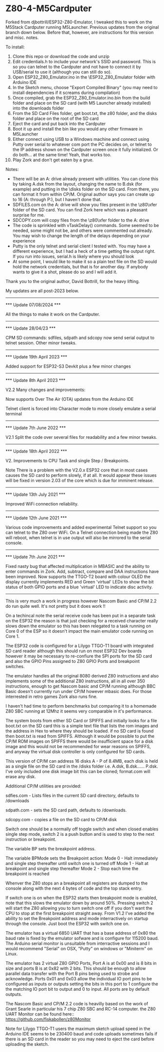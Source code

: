 # Z80-4-M5Cardputer


Forked from djbottrill/ESP32-Z80-Emulator, I tweaked this to work on the M5Stack Cardputer running M5Launcher.
Previous updates from the original branch down below.  Before that, however, are instructions for this version and misc. notes.

To install:
1.  Clone this repo or download the code and unzip
2.  Edit credentials.h to include your network's SSID and password.  This is so you can telnet to the Cardputer and not have to connect it by USB/serial to use it (although you can still do so).
3.  Open ESP32_Z80_Emulator.ino in the \ESP32_Z80_Emulator folder with Arduino IDE
4.  In the Sketch menu, choose "Export Compiled Binary"  (you may need to install dependencies if it screams during compilation)
5.  Once compiled, grab the ESP32_Z80_Emulator.ino.bin from the build folder and place on the SD card (with M5 Launcher already installed) into the downloads folder
6.  From the SD Card Files folder, get boot.txt, the z80 folder, and the disks folder and place on the root of the SD card
7.  Eject the card and put back into the Cardputer
8.  Boot it up and install the bin like you would any other firmware in M5Launcher
9.  Either connect using USB to a Windows machine and connect using Putty over serial to whatever com port the PC decides on, or telnet to the IP address shown on the Cardputer screen once it fully initialized.  Or do both... at the same time! Yeah, that works too.
10.  Play Zork and don't get eaten by a grue.

Notes:
- There will be an A: drive already present with utilities.  You can clone this by taking A.dsk from the layout, changing the name to B.dsk (for example) and putting in the \disks folder on the SD card.  From there, you can format it from within CP/M.  Original author says you can create up to 16 (A: through P:), but I haven't done that.
- SDFILES.com on the A: drive will show you files present in the \z80\xfer folder of the SD card.  You can find Zork here which was a pleasant surprise for me.
- SDCOPY.com will copy files from the \z80\xfer folder to the A: drive
- The code is sprinkled with vTaskDelay() commands.  Some seemed to be needed, some might not be, and others were commented out already.  You may wish to change the length of the delays depending on your experience
- Putty is the only telnet and serial client I tested with.  You may have a different experience, but I had a heck of a time getting the output right.  If you run into issues, serial.h is likely where you should look
- At some point, I would like to make it so a plain text file on the SD would hold the network credentials, but that is for another day.  If anybody wants to give it a shot, please do so and I will add it.

Thank you to the original author, David Bottrill, for the heavy lifting.

My updates are all post-2023 below.

*************************

*** Update 07/08/2024 ***

All the things to make it work on the Cardputer.

*************************

*** Update 28/04/23 ***

CPM SD commands: sdfiles, sdpath and sdcopy now send serial output to telnet session.
Other minor tweaks.

*************************

*** Update 19th April 2023 ***

Added support for ESP32-S3 Devkit plus a few minor changes


****************************

*** Update 8th April 2023 ***

V2.2 Many changes and improvements:

Now supports Over The Air (OTA) updates from the Arduino IDE

Telnet client is forced into Character mode to more closely emulate a serial terminal


****************************

*** Update 7th June 2022 ***

V2.1 Split the code over several files for readability and a few minor tweaks.


****************************

*** Update 18th April 2022 ***

V2. Improvements to CPU Task and single Step / Breakpoints.

Note
There is a problem with the V2.0.x ESP32 core that in most cases causes the SD card to perform slowly, if at all. It would appear these issues will be fixed in version 2.03 of the core which is due for imminent release.


****************************

*** Update 13th July 2021 ***

Improved WiFi connection reliability. 
****************************

*** Update 12th June 2021 ***

Various code improvements and added experimental Telnet support so you can telnet to the Z80 over WiFi. On a Telnet connection being made the Z80 will reboot, when telnet is in use output will also be mirrored to the serial console.
****************************

*** Update 7th June 2021 ***

Fixed nasty bug that affected multiplication in MBASIC and the ability to enter commands in Zork. Add, subtract, compare and DAA instructions have been improved.
Now supports the TTGO-T2 board with colour OLED the display currently implements RED and Green 'virtual' LEDs to show the bit status of both GPIO ports and a blue 'virtual' LED to indicate disc activity.
****************************


This is very much a work in progress however Nascom Basic and CP/M 2.2 do run quite well.
It's not pretty but it does work !!

On a techincal note the serial receive code has been put in a separate task on the ESP32 the reason is that just checking for a received character really slows down the emulator so this has been relegated to a task running on Core 0 of the ESP so it doesn't impact the main emulator code running on Core 1.

The ESP32 code is configured for a Lilygo TTGO-T1 board with integrated SD card reader although this should run on most ESP32 Dev boards however it may be necessary to re-confiure the SPI ports for the SD card and also the GPIO Pins assigned to Z80 GPIO Ports and breakpoint switches.

The emulator handles all the original 8080 derived Z80 instructions and also implements some of the additional Z80 instructions, all in all over 350 instructions, enough to get Nascom basic and CP/M running although BBC Basic doesn't currently run under CP/M however mbasic does. For those interrested in retro games Zork also runs fine.

I haven't had time to perform benchmarks but comparing it to a homemade Z80 SBC running at 12Mhz it seems very comparable in it's performance.

The system boots from either SD Card or SPIFFS and initially looks for a file boot.txt on the SD card this is a simple text file that lists the rom images and the address in Hex to where they should be loaded. if no SD card is found then boot.txt is read from SPIFFS. Although it would be possible to put the CP/M ROM images on SPIFFS there would be insufficient space for a disk image and this would not be recommended for wear reasons on SPIFFS, and anyway the virtual disk controller is only configured for SD cards.

This version of CP/M can address 16 disks A - P of 8.4MB, each disk is held as a single file on the SD card in the /disks folder i.e. A.dsk, B.dsk...... P.dsk.
I've only included one disk image bit this can be cloned; format.com will erase any disk.


Additional CP/M utilities are provided:

sdfies.com  - Lists files in the current SD card directory, defaults to /downloads

sdpath.com - sets the SD card path, defaults to /downloads.

sdcopy.com - copies a file on the SD card to CP/M disk


Switch one should be a normally off toggle switch and when closed enables single step mode, switch 2 is a push button and is used to step to the next instruction or breakpoint.

The variable BP sets the breakpoint address.

The variable BPMode sets the Breakpoint action:
Mode 0 - Halt immediately and single step thereafter until switch one is turned off
Mode 1 - Halt at breakpoint and single step thereafter
Mode 2 - Stop each time the breakpoint is reached

Whenver the Z80 stops an a breakpoint all registers are dumped to the console along with the next 4 bytes of code and the top stack entry.

If switch one is on when the ESP32 starts then breakpoint mode is enabled, note that this slows the emulator down by around 50%. Pressing switch 2 will start the Z80 allowing you to turn switch one off if you don't want the CPU to stop at the first breakpoint straight away.
From V1.2 I've added the ability to set the Breakpoint address and mode interractively on startup through the console. Just boot the ESP32 with switch one on.

The emulator has a virtual 6850 UART that has a base address of 0x80 the baud rate is fixed by the emulator sofware and is configure for 115200 baud.
The Arduino serial monitor is unsuitable from interractive sessions and I would recommend "Serial" on OSX, "Putty" on windows or "Miniterm" on Linux. 

The emulator has 2 virtual Z80 GPIO Ports, Port A is at 0x00 and is 8 bits in size and ports B is at 0x82 with 2 bits. This should be enough to allow parallel data transfer with the Port B pins being used to strobe and acknowledge.
Ports 0x01 and 0x03 allow the individual IO port pins to be configured as inputs or outputs setting the bits in this port to 1 configure the the matching IO port bit to output and 0 to input. All ports are by default outputs.

The Nascom Basic and CP/M 2.2 code is heavilly based on the work of Grant Searle in particular his 7 chip Z80 SBC and RC-14 computer. the Z80 UART Monitor can be found here:: https://github.com/fiskabollen/z80Monitor


Note for Lilygo TTGO-T1 users the maximum sketch upload speed in the Arduino IDE seems to be 230400 baud and code uploads sometimes fails if there is an SD card in the reader so you may need to eject the card before uploading the sketch.


